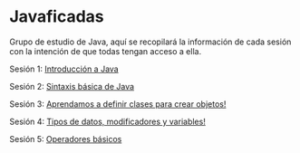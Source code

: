 Javaficadas
=============

Grupo de estudio de Java, aquí se recopilará la información de cada sesión con la intención de que todas tengan acceso a ella.

Sesión 1: [Introducción a Java](https://github.com/codificadas/Javaficadas/blob/master/session1.md)

Sesión 2: [Sintaxis básica de Java](https://github.com/codificadas/Javaficadas/blob/master/session2.md)

Sesión 3: [Aprendamos a definir clases para crear objetos!](https://github.com/codificadas/Javaficadas/blob/master/session3.md)

Sesión 4: [Tipos de datos, modificadores y variables!](https://github.com/codificadas/Javaficadas/blob/master/session4.md)

Sesión 5: [Operadores básicos](https://github.com/codificadas/Javaficadas/blob/master/session5.md)